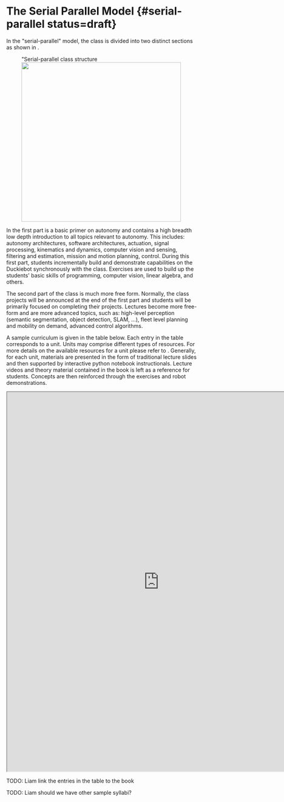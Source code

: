 # The Serial Parallel Model {#serial-parallel status=draft}


In the "serial-parallel" model, the class is divided into two distinct sections as shown in [](#fig:serial-parallel).

<figure figure-id="fig:serial-parallel">
    <figcaption>"Serial-parallel class structure</figcaption>
    <img style='width:30em' src="serial-parallel.png"/>
</figure>

In the first part is a basic primer on autonomy and contains a high breadth low depth introduction to all topics relevant to autonomy. This includes: autonomy architectures, software architectures, actuation, signal processing, kinematics and dynamics, computer vision and sensing, filtering and estimation, mission and motion planning, control. During this first part, students incrementally build and demonstrate capabilities on the Duckiebot synchronously with the class. Exercises are used to build up the students' basic skills of programming, computer vision, linear algebra, and others. 

The second part of the class is much more free form. Normally, the class projects will be announced at the end of the first part and students will be primarily focused on completing their projects. Lectures become more free-form and are more advanced topics, such as: high-level perception (semantic segmentation, object detection, SLAM, ...), fleet level planning and mobility on demand, advanced control algorithms. 

A sample curriculum is given in the table below. Each entry in the table corresponds to a unit. Units may comprise different types of resources. For more details on the available resources for a unit please refer to [](#pedagogical-resources). Generally, for each unit, materials are presented in the form of traditional lecture slides and then supported by interactive python notebook instructionals. Lecture videos and theory material contained in the book is left as a reference for students. Concepts are then reinforced through the exercises and robot demonstrations.

<iframe src="https://docs.google.com/spreadsheets/d/e/2PACX-1vTymwsv9TIyYAP8KrRl-OLbyYUbO6WLDlC2WNP8wCbsF0Wwiilw_QhOxArsGFxStftctNzOYQ5Ib-Uy/pubhtml?gid=139131431&amp;single=true&amp;widget=true&amp;headers=false" align="middle" height="1000" width="800"></iframe>

TODO: Liam link the entries in the table to the book

TODO: Liam should we have other sample syllabi?